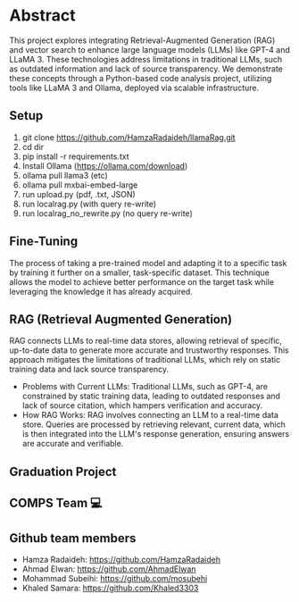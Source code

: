 # Abstract

This project explores integrating Retrieval-Augmented Generation (RAG) and vector search to enhance large language models (LLMs) like GPT-4 and LLaMA 3. These technologies address limitations in traditional LLMs, such as outdated information and lack of source transparency. We demonstrate these concepts through a Python-based code analysis project, utilizing tools like LLaMA 3 and Ollama, deployed via scalable infrastructure.

## Setup

1. git clone <https://github.com/HamzaRadaideh/llamaRag.git>
2. cd dir
3. pip install -r requirements.txt
4. Install Ollama (<https://ollama.com/download>)
5. ollama pull llama3 (etc)
6. ollama pull mxbai-embed-large
7. run upload.py (pdf, .txt, JSON)
8. run localrag.py (with query re-write)
9. run localrag_no_rewrite.py (no query re-write)

## Fine-Tuning

The process of taking a pre-trained model and adapting it to a specific task by training it further on a smaller, task-specific dataset. This technique allows the model to achieve better performance on the target task while leveraging the knowledge it has already acquired.

## RAG (Retrieval Augmented Generation)

RAG connects LLMs to real-time data stores, allowing retrieval of specific, up-to-date data to generate more accurate and trustworthy responses. This approach mitigates the limitations of traditional LLMs, which rely on static training data and lack source transparency.

* Problems with Current LLMs:
Traditional LLMs, such as GPT-4, are constrained by static training data, leading to outdated responses and lack of source citation, which hampers verification and accuracy.
* How RAG Works:
RAG involves connecting an LLM to a real-time data store. Queries are processed by retrieving relevant, current data, which is then integrated into the LLM's response generation, ensuring answers are accurate and verifiable.

## Graduation Project

## COMPS Team 💻

## Github team members

* Hamza Radaideh: <https://github.com/HamzaRadaideh>
* Ahmad Elwan: <https://github.com/AhmadElwan>
* Mohammad Subeihi: <https://github.com/mosubehi>
* Khaled Samara: <https://github.com/Khaled3303>
